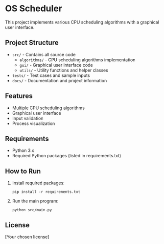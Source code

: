 # OS Scheduler

This project implements various CPU scheduling algorithms with a graphical user interface.

## Project Structure

- `src/` - Contains all source code
  - `algorithms/` - CPU scheduling algorithms implementation
  - `gui/` - Graphical user interface code
  - `utils/` - Utility functions and helper classes
- `tests/` - Test cases and sample inputs
- `docs/` - Documentation and project information

## Features

- Multiple CPU scheduling algorithms
- Graphical user interface
- Input validation
- Process visualization

## Requirements

- Python 3.x
- Required Python packages (listed in requirements.txt)

## How to Run

1. Install required packages:
   ```
   pip install -r requirements.txt
   ```

2. Run the main program:
   ```
   python src/main.py
   ```

## License

[Your chosen license] 